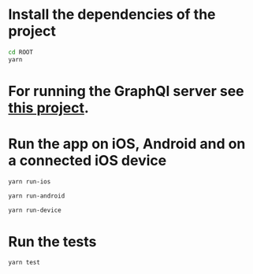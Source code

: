 # Install the dependencies of the project

```bash
cd ROOT
yarn
```

# For running the GraphQl server see [this project](url).

# Run the app on iOS, Android and on a connected iOS device

```bash
yarn run-ios
```

```bash
yarn run-android
```

```bash
yarn run-device
```

# Run the tests

```bash
yarn test
```
